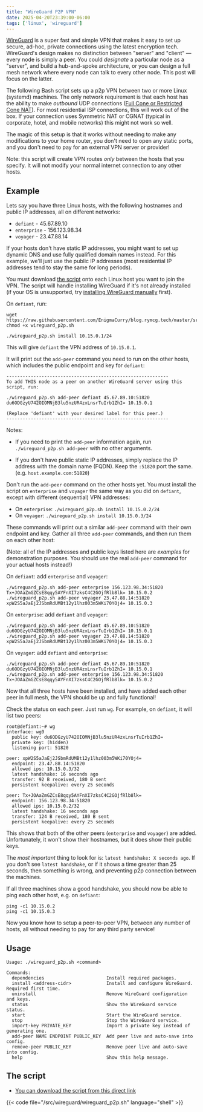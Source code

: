 ```yaml
---
title: "WireGuard P2P VPN"
date: 2025-04-20T23:39:00-06:00
tags: ['linux', 'wireguard']
---
```


[WireGuard](https://www.wireguard.com/) is a super fast and simple VPN
that makes it easy to set up secure, ad-hoc, private connections using
the latest encryption tech. WireGuard's design makes no distinction
between "server" and "client" — every node is simply a peer. You could
_designate_ a particular node as a "server", and build a hub-and-spoke
architecture, or you can design a full mesh network where every node
can talk to every other node. This post will focus on the latter.

The following Bash script sets up a p2p VPN between two or more Linux
(systemd) machines. The only network requirement is that each host has
the ability to make _outbound_ UDP connections ([Full Cone or
Restricted Cone
NAT](https://en.wikipedia.org/wiki/UDP_hole_punching)). For most
residential ISP connections, this will work out of the box. If your
connection uses Symmetric NAT or CGNAT (typical in corporate, hotel,
and mobile networks) this might not work so well.

The magic of this setup is that it works without needing to make any
modifications to your home router, you don't need to open any static
ports, and you don't need to pay for an external VPN server or
provider!

Note: this script will create VPN routes *only* between the hosts that
you specify. It will not modify your normal internet connection to any
other hosts.

## Example

Lets say you have three Linux hosts, with the following hostnames and
public IP addresses, all on different networks:

 * `defiant` - 45.67.89.10
 * `enterprise` - 156.123.98.34
 * `voyager` - 23.47.88.14

If your hosts don't have static IP addresses, you might want to set up
dynamic DNS and use fully qualified domain names instead. For this
example, we'll just use the public IP addresses (most residential IP
addresses tend to stay the same for long periods).

You must download [the
script](https://raw.githubusercontent.com/EnigmaCurry/blog.rymcg.tech/master/src/wireguard/wireguard_p2p.sh)
onto each Linux host you want to join the VPN. The script will handle
installing WireGuard if it's not already installed (if your OS is
unsupported, try [installing WireGuard
manually](https://www.wireguard.com/install/) first).

On `defiant`, run:

```
wget https://raw.githubusercontent.com/EnigmaCurry/blog.rymcg.tech/master/src/wireguard/wireguard_p2p.sh
chmod +x wireguard_p2p.sh

./wireguard_p2p.sh install 10.15.0.1/24
```

This will give `defiant` the VPN address of `10.15.0.1`.

It will print out the `add-peer` command you need to run on the other
hosts, which includes the public endpoint and key for `defiant`:

```
------------------------------------------------------------
To add THIS node as a peer on another WireGuard server using this script, run:

./wireguard_p2p.sh add-peer defiant 45.67.89.10:51820 du6ODGzyU742OIOMNjB3lu5nzUR4zxLnsrTuIrb1ZhI= 10.15.0.1

(Replace 'defiant' with your desired label for this peer.)
------------------------------------------------------------
```

Notes:

 * If you need to print the `add-peer` information again, run
   `./wireguard_p2p.sh add-peer` with no other arguments.

 * If you don't have public static IP addresses, simply replace the IP
   address with the domain name (FQDN). Keep the `:51820` port the
   same. (e.g. `host.example.com:51820`)

Don't run the `add-peer` command on the other hosts yet. You must
install the script on `enterprise` and `voyager` the same way as you
did on `defiant`, except with different (sequential) VPN addresses:

 * On `enterprise`: `./wireguard_p2p.sh install 10.15.0.2/24`
 * On `voyager`: `./wireguard_p2p.sh install 10.15.0.3/24`

These commands will print out a similar `add-peer` command with their
own endpoint and key. Gather all three `add-peer` commands,
and then run them on each other host:

(Note: all of the IP addresses and public keys listed here are
_examples_ for demonstration purposes. You should use the real
`add-peer` command for your actual hosts instead!)

On `defiant`: add `enterprise` and `voyager`:

```
./wireguard_p2p.sh add-peer enterprise 156.123.98.34:51820 Tx+JOAaZmGZCsE8qqy5AYFnXI7zksC4C2GOjfRlb8lk= 10.15.0.2
./wireguard_p2p.sh add-peer voyager 23.47.88.14:51820 xpW2S5aJaEj2JSbmRdUMBt12y1lhz003m5WKi70YOj4= 10.15.0.3
```

On `enterprise`: add `defiant` and `voyager`:

```
./wireguard_p2p.sh add-peer defiant 45.67.89.10:51820 du6ODGzyU742OIOMNjB3lu5nzUR4zxLnsrTuIrb1ZhI= 10.15.0.1
./wireguard_p2p.sh add-peer voyager 23.47.88.14:51820 xpW2S5aJaEj2JSbmRdUMBt12y1lhz003m5WKi70YOj4= 10.15.0.3
```

On `voyager`: add `defiant` and `enterprise`:

```
./wireguard_p2p.sh add-peer defiant 45.67.89.10:51820 du6ODGzyU742OIOMNjB3lu5nzUR4zxLnsrTuIrb1ZhI= 10.15.0.1
./wireguard_p2p.sh add-peer enterprise 156.123.98.34:51820 Tx+JOAaZmGZCsE8qqy5AYFnXI7zksC4C2GOjfRlb8lk= 10.15.0.2
```

Now that all three hosts have been installed, and have added each
other peer in full mesh, the VPN should be up and fully functional!

Check the status on each peer. Just run `wg`. For example, on
`defiant`, it will list two peers:

```
root@defiant:~# wg
interface: wg0
  public key: du6ODGzyU742OIOMNjB3lu5nzUR4zxLnsrTuIrb1ZhI=
  private key: (hidden)
  listening port: 51820

peer: xpW2S5aJaEj2JSbmRdUMBt12y1lhz003m5WKi70YOj4=
  endpoint: 23.47.88.14:51820
  allowed ips: 10.15.0.3/32
  latest handshake: 16 seconds ago
  transfer: 92 B received, 180 B sent
  persistent keepalive: every 25 seconds

peer: Tx+JOAaZmGZCsE8qqy5AYFnXI7zksC4C2GOjfRlb8lk=
  endpoint: 156.123.98.34:51820
  allowed ips: 10.15.0.2/32
  latest handshake: 16 seconds ago
  transfer: 124 B received, 180 B sent
  persistent keepalive: every 25 seconds
```

This shows that both of the other peers (`enterprise` and `voyager`)
are added. Unfortunately, it won't show their hostnames, but it does
show their public keys.

The *most important* thing to look for is: `latest handshake: X
seconds ago`. If you don't see `latest handshake`, or if it shows a
time greater than 25 seconds, then something is wrong, and preventing
p2p connection between the machines.

If all three machines show a good handshake, you should now be able to
ping each other host, e.g. on `defiant`:

```
ping -c1 10.15.0.2
ping -c1 10.15.0.3
```

Now you know how to setup a peer-to-peer VPN, between any number of
hosts, all without needing to pay for any third party service!

## Usage

```
Usage: ./wireguard_p2p.sh <command>

Commands:
  dependencies                       Install required packages.
  install <address-cidr>             Install and configure WireGuard. Required first time.
  uninstall                          Remove WireGuard configuration and keys.
  status                             Show the WireGuard service status.
  start                              Start the WireGuard service.
  stop                               Stop the WireGuard service.
  import-key PRIVATE_KEY             Import a private key instead of generating one.
  add-peer NAME ENDPOINT PUBLIC_KEY  Add peer live and auto-save into config.
  remove-peer PUBLIC_KEY             Remove peer live and auto-save into config.
  help                               Show this help message.

```

## The script

 * [You can download the script from this direct
   link](https://raw.githubusercontent.com/EnigmaCurry/blog.rymcg.tech/master/src/wireguard/wireguard_p2p.sh)

{{< code file="/src/wireguard/wireguard_p2p.sh" language="shell" >}}
